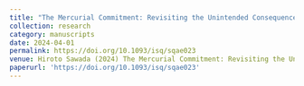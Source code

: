 ```yaml
---
title: "The Mercurial Commitment: Revisiting the Unintended Consequences of Military Humanitarian Intervention and Anti-atrocity Norms"
collection: research
category: manuscripts
date: 2024-04-01
permalink: https://doi.org/10.1093/isq/sqae023
venue: Hiroto Sawada (2024) The Mercurial Commitment: Revisiting the Unintended Consequences of Military Humanitarian Intervention and Anti-atrocity Norms 'International Studies Qarterly'
paperurl: 'https://doi.org/10.1093/isq/sqae023'
---
```

